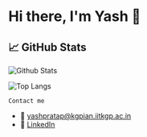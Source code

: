 # Hi there, I'm Yash 👋

## 📈 GitHub Stats

![Github Stats](https://github-readme-stats-6e5r.vercel.app/api?username=pratapyash)

![Top Langs](https://github-readme-stats-6e5r.vercel.app/api/top-langs/?username=pratapyash&layout=compact&hide=jupyter%20notebook,c%2B%2B,HTML,CSS)

`Contact me`
- 📧 yashpratap@kgpian.iitkgp.ac.in
- 💼 [LinkedIn](https://www.linkedin.com/in/pratap-yash)

